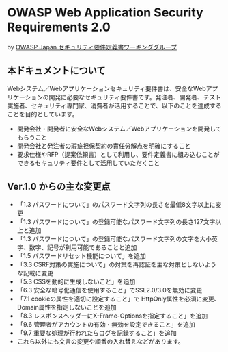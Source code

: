 # OWASP Web Application Security Requirements 2.0
by [OWASP Japan セキュリティ要件定義書ワーキンググループ](https://www.owasp.org/index.php/Japan)

## 本ドキュメントについて
Webシステム／Webアプリケーションセキュリティ要件書は、安全なWebアプリケーションの開発に必要なセキュリティ要件書です。発注者、開発者、テスト実施者、セキュリティ専門家、消費者が活用することで、以下のことを達成することを目的としています。
* 開発会社・開発者に安全なWebシステム／Webアプリケーションを開発してもらうこと
* 開発会社と発注者の瑕疵担保契約の責任分解点を明確にすること
* 要求仕様やRFP（提案依頼書）として利用し、要件定義書に組み込むことができるセキュリティ要件として活用していただくこと

## Ver.1.0 からの主な変更点
* 「1.3 パスワードについて」のパスワード文字列の長さを最低8文字以上に変更
* 「1.3 パスワードについて」の登録可能なパスワード文字列の長さ127文字以上と追加
* 「1.3 パスワードについて」の登録可能なパスワード文字列の文字を大小英字、数字、記号が利用可能であることと追加
* 「1.5 パスワードリセット機能について」を追加
* 「3.3 CSRF対策の実施について」の対策を再認証を主な対策としないような記載に変更
* 「5.3 CSSを動的に生成しないこと」を追加
* 「6.3 安全な暗号化通信を使用すること」でSSL2.0/3.0を無効に変更
* 「7.1 cookieの属性を適切に設定すること」で HttpOnly属性を必須に変更、Domain属性を指定しないことを追加
* 「8.3 レスポンスヘッダーにX-Frame-Optionsを指定すること」を追加
* 「9.6 管理者がアカウントの有効・無効を設定できること」を追加
* 「9.7 重要な処理が行われたらログを記録すること」を追加
* これら以外にも文言の変更や順番の入れ替えなどがあります。
